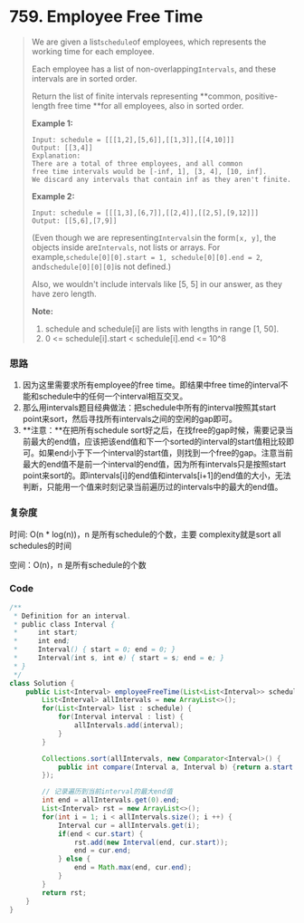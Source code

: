 # 759. Employee Free Time

> We are given a list`schedule`of employees, which represents the working time for each employee.
>
> Each employee has a list of non-overlapping`Intervals`, and these intervals are in sorted order.
>
> Return the list of finite intervals representing **common, positive-length free time **for all employees, also in sorted order.
>
> **Example 1:**
>
> ```
> Input: schedule = [[[1,2],[5,6]],[[1,3]],[[4,10]]]
> Output: [[3,4]]
> Explanation:
> There are a total of three employees, and all common
> free time intervals would be [-inf, 1], [3, 4], [10, inf].
> We discard any intervals that contain inf as they aren't finite.
> ```
>
> **Example 2:**
>
> ```
> Input: schedule = [[[1,3],[6,7]],[[2,4]],[[2,5],[9,12]]]
> Output: [[5,6],[7,9]]
> ```
>
> \(Even though we are representing`Intervals`in the form`[x, y]`, the objects inside are`Intervals`, not lists or arrays. For example,`schedule[0][0].start = 1, schedule[0][0].end = 2`, and`schedule[0][0][0]`is not defined.\)
>
> Also, we wouldn't include intervals like \[5, 5\] in our answer, as they have zero length.
>
> **Note:**
>
> 1. schedule and schedule\[i\] are lists with lengths in range \[1, 50\].
> 2. 0 &lt;= schedule\[i\].start &lt; schedule\[i\].end &lt;= 10^8

### 思路

1. 因为这里需要求所有employee的free time。即结果中free time的interval不能和schedule中的任何一个interval相互交叉。
2. 那么用intervals题目经典做法：把schedule中所有的interval按照其start point来sort，然后寻找所有intervals之间的空闲的gap即可。
3. **注意：**在把所有schedule sort好之后，在找free的gap时候，需要记录当前最大的end值，应该把该end值和下一个sorted的interval的start值相比较即可。如果end小于下一个interval的start值，则找到一个free的gap。注意当前最大的end值不是前一个interval的end值，因为所有intervals只是按照start point来sort的。即intervals\[i\]的end值和intervals\[i+1\]的end值的大小，无法判断，只能用一个值来时刻记录当前遍历过的intervals中的最大的end值。

### 复杂度

时间: O\(n \* log\(n\)\)，n 是所有schedule的个数，主要 complexity就是sort all schedules的时间

空间：O\(n\)，n 是所有schedule的个数

### Code

```java
/**
 * Definition for an interval.
 * public class Interval {
 *     int start;
 *     int end;
 *     Interval() { start = 0; end = 0; }
 *     Interval(int s, int e) { start = s; end = e; }
 * }
 */
class Solution {
    public List<Interval> employeeFreeTime(List<List<Interval>> schedule) {
        List<Interval> allIntervals = new ArrayList<>();
        for(List<Interval> list : schedule) {
            for(Interval interval : list) {
                allIntervals.add(interval);
            }
        }

        Collections.sort(allIntervals, new Comparator<Interval>() {
            public int compare(Interval a, Interval b) {return a.start - b.start;}
        });

        // 记录遍历到当前interval的最大end值
        int end = allIntervals.get(0).end;
        List<Interval> rst = new ArrayList<>();
        for(int i = 1; i < allIntervals.size(); i ++) {
            Interval cur = allIntervals.get(i);
            if(end < cur.start) {
                rst.add(new Interval(end, cur.start));
                end = cur.end;
            } else {
                end = Math.max(end, cur.end);
            }
        }
        return rst;
    }
}
```



